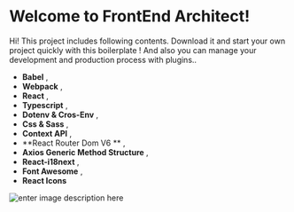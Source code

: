 

# Welcome to FrontEnd Architect!

Hi! This project includes following contents. Download it and start your own project quickly with this boilerplate ! And also you can manage your development and production process with plugins..
  - **Babel** , 
  - **Webpack**  ,  
  - **React** ,
  - **Typescript** ,
  - **Dotenv & Cros-Env** ,
  - **Css & Sass** ,
  - **Context API** ,
  - **React Router Dom V6 ** ,
  - **Axios Generic Method Structure** ,
  - **React-i18next** ,
  - **Font Awesome** ,
  - **React Icons**
 
 
 ![enter image description here](https://i.hizliresim.com/5VjfI5.jpg)
 
